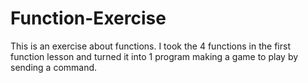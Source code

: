 # Function-Exercise
This is an exercise about functions. I took the 4 functions in the first function lesson and turned it into 1 program making a game to play by sending a command. 

